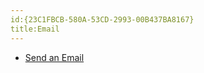 ```yaml
---
id:{23C1FBCB-580A-53CD-2993-00B437BA8167}  
title:Email  
---
```


-   [Send an Email](/recipes/android/networking/email/send_an_email)